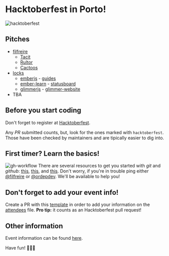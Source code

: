 # Hacktoberfest in Porto!

![hacktoberfest](https://nyc3.digitaloceanspaces.com/hacktoberfest/Hacktoberfest17-TWFB-02.png)

## Pitches
* [filfreire](https://github.com/filfreire)
  * [Tacit](https://github.com/yegor256/tacit)
  * [Rultor](https://github.com/yegor256/rultor)
  * [Cactoos](https://github.com/yegor256/cactoos)
* [locks](https://github.com/locks)
  * [emberjs](https://github.com/emberjs) - [guides](https://github.com/emberjs/guides)
  * [ember-learn](https://github.com/ember-learn) - [statusboard](https://github.com/ember-learn/statusboard)
  * [glimmerjs](https://github.com/glimmerjs) - [glimmer-website](https://github.com/glimmerjs/glimmer-website)
* TBA

## Before you start coding
Don't forget to register at [Hacktoberfest](https://hacktoberfest.digitalocean.com/sign_up/register).

Any *PR* submitted counts, but, look for the ones marked with `hacktoberfest`. Those have been checked by maintainers and are tipically easier to dig into.

## First timer? Learn the basics!
![gh-workflow](https://raw.githubusercontent.com/github/training-kit/master/images/gh-workflow.png)
There are several resources to get you started with *git* and *github*: [this](https://www.digitalocean.com/community/tutorials/how-to-create-a-pull-request-on-github), [this](https://services.github.com/on-demand/downloads/github-git-cheat-sheet.pdf), and [this](https://guides.github.com/introduction/flow/).
Don't worry, if you're in trouble ping either [@filfreire](https://twitter.com/filrfreire) or [@ordepdev](https://twitter.com/ordepdev). We'll be available to help you!

## Don't forget to add your event info!
Create a PR with this [template](https://github.com/HacktoberfestOPO/2017/blob/master/template.md) in order to add your information on the [attendees](https://github.com/HacktoberfestOPO/2017/blob/master/attendees.md) file. **Pro tip:** it counts as an Hacktoberfest pull request!

## Other information
Event information can be found [here](https://www.eventbrite.com/e/hacktoberfest-in-porto-tickets-38465845379).

Have fun!
🍺🍺🍺
